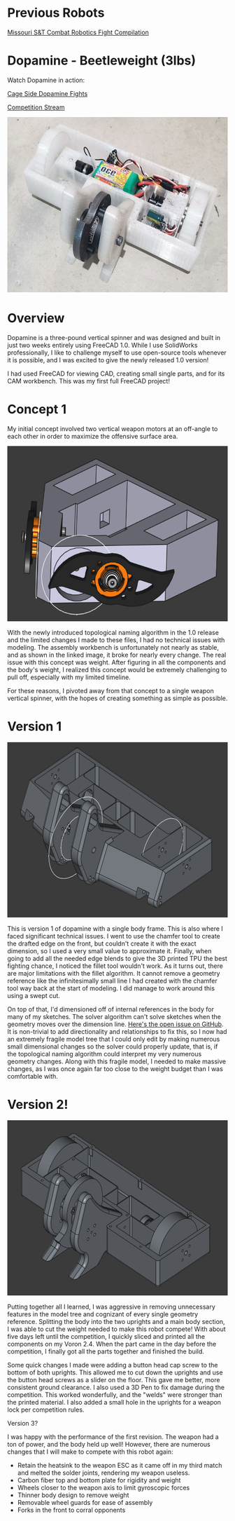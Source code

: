 # Previous Robots
[Missouri S&T Combat Robotics Fight Compilation](https://youtu.be/2jmfZkLVLY4)
# Dopamine - Beetleweight (3lbs)
Watch Dopamine in action:

[Cage Side Dopamine Fights](https://youtu.be/8gMDauhMamM)

[Competition Stream](https://www.youtube.com/live/L-PKoHOr0sI)

<img src="https://github.com/Collin-Brock/Combat-Robotics/blob/main/assets/Dopamine%20Finished.png" alt="Finshed Dopamine" width="600" height="400">

# Overview

Dopamine is a three-pound vertical spinner and was designed and built in just two weeks entirely using FreeCAD 1.0. While I use SolidWorks professionally, I like to challenge myself to use open-source tools whenever it is possible, and I was excited to give the newly released 1.0 version!

I had used FreeCAD for viewing CAD, creating small single parts, and for its CAM workbench. This was my first full FreeCAD project!
# Concept 1
My initial concept involved two vertical weapon motors at an off-angle to each other in order to maximize the offensive surface area.

<img src="https://github.com/Collin-Brock/Combat-Robotics/blob/main/assets/Dopamine%20Concept%201.PNG" alt="Concept 1" width="600" height="400">

With the newly introduced topological naming algorithm in the 1.0 release and the limited changes I made to these files, I had no technical issues with modeling. The assembly workbench is unfortunately not nearly as stable, and as shown in the linked image, it broke for nearly every change. The real issue with this concept was weight. After figuring in all the components and the body's weight, I realized this concept would be extremely challenging to pull off, especially with my limited timeline.

For these reasons, I pivoted away from that concept to a single weapon vertical spinner, with the hopes of creating something as simple as possible.
# Version 1
<img src="https://github.com/Collin-Brock/Combat-Robotics/blob/main/assets/Dopamine%20V1.PNG" alt="Concept 1" width="600" height="400">

This is version 1 of dopamine with a single body frame. This is also where I faced significant technical issues. I went to use the chamfer tool to create the drafted edge on the front, but couldn't create it with the exact dimension, so I used a very small value to approximate it.  Finally, when going to add all the needed edge blends to give the 3D printed TPU the best fighting chance, I noticed the fillet tool wouldn't work. As it turns out, there are major limitations with the fillet algorithm. It cannot remove a geometry reference like the infinitesimally small line I had created with the chamfer tool way back at the start of modeling. I did manage to work around this using a swept cut.

On top of that, I'd dimensioned off of internal references in the body for many of my sketches. The solver algorithm can't solve sketches when the geometry moves over the dimension line. [Here's the open issue on GitHub](https://github.com/FreeCAD/FreeCAD/issues/17579). It is non-trivial to add directionality and relationships to fix this, so I now had an extremely fragile model tree that I could only edit by making numerous small dimensional changes so the solver could properly update, that is, if the topological naming algorithm could interpret my very numerous geometry changes. Along with this fragile model, I needed to make massive changes, as I was once again far too close to the weight budget than I was comfortable with.

# Version 2!

<img src="https://github.com/Collin-Brock/Combat-Robotics/blob/main/assets/Dopamine%20Cad.PNG" alt="Final CAD" width="600" height="400">

Putting together all I learned, I was aggressive in removing unnecessary features in the model tree and cognizant of every single geometry reference. Splitting the body into the two uprights and a main body section, I was able to cut the weight needed to make this robot compete! With about five days left until the competition, I quickly sliced and printed all the components on my Voron 2.4. When the part came in the day before the competition, I finally got all the parts together and finished the build. 

Some quick changes I made were adding a button head cap screw to the bottom of both uprights. This allowed me to cut down the uprights and use the button head screws as a slider on the floor. This gave me better, more consistent ground clearance. I also used a 3D Pen to fix damage during the competition. This worked wonderfully, and the "welds" were stronger than the printed material. I also added a small hole in the uprights for a weapon lock per competition rules.

Version 3?

I was happy with the performance of the first revision. The weapon had a ton of power, and the body held up well! However, there are numerous changes that I will make to compete with this robot again:

- Retain the heatsink to the weapon ESC as it came off in my third match and melted the solder joints, rendering my weapon useless.
- Carbon fiber top and bottom plate for rigidity and weight
- Wheels closer to the weapon axis to limit gyroscopic forces
- Thinner body design to remove weight
- Removable wheel guards for ease of assembly
- Forks in the front to corral opponents
